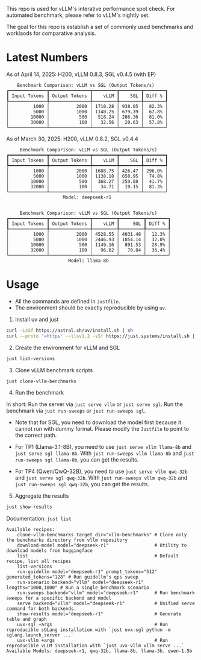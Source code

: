 This repo is used for vLLM's interative performance spot check.
For automated benchmark, please refer to vLLM's nightly set.

The goal for this repo is establish a set of commonly used benchmarks and worklaods for comparative analysis.

# Latest Numbers

As of April 14, 2025: H200, vLLM 0.8.3, SGL v0.4.5 (with EP)
```
    Benchmark Comparison: vLLM vs SGL (Output Tokens/s)
┏━━━━━━━━━━━━━━┳━━━━━━━━━━━━━━━┳━━━━━━━━━┳━━━━━━━━┳━━━━━━━━┓
┃ Input Tokens ┃ Output Tokens ┃    vLLM ┃    SGL ┃ Diff % ┃
┡━━━━━━━━━━━━━━╇━━━━━━━━━━━━━━━╇━━━━━━━━━╇━━━━━━━━╇━━━━━━━━┩
│         1000 │          2000 │ 1710.28 │ 938.05 │  82.3% │
│         5000 │          1000 │ 1140.25 │ 679.39 │  67.8% │
│        10000 │           500 │  518.24 │ 286.36 │  81.0% │
│        30000 │           100 │   32.56 │  20.63 │  57.8% │
└──────────────┴───────────────┴─────────┴────────┴────────┘
```

As of March 30, 2025: H200, vLLM 0.8.2, SGL v0.4.4
```
     Benchmark Comparison: vLLM vs SGL (Output Tokens/s)
┏━━━━━━━━━━━━━━┳━━━━━━━━━━━━━━━┳━━━━━━━━━┳━━━━━━━━┳━━━━━━━━┓
┃ Input Tokens ┃ Output Tokens ┃    vLLM ┃    SGL ┃ Diff % ┃
┡━━━━━━━━━━━━━━╇━━━━━━━━━━━━━━━╇━━━━━━━━━╇━━━━━━━━╇━━━━━━━━┩
│         1000 │          2000 │ 1688.75 │ 426.47 │ 296.0% │
│         5000 │          1000 │ 1138.18 │ 650.95 │  74.8% │
│        10000 │           500 │  368.27 │ 259.88 │  41.7% │
│        32000 │           100 │   34.71 │  19.15 │  81.3% │
└──────────────┴───────────────┴─────────┴────────┴────────┘
                     Model: deepseek-r1


     Benchmark Comparison: vLLM vs SGL (Output Tokens/s)
┏━━━━━━━━━━━━━━┳━━━━━━━━━━━━━━━┳━━━━━━━━━┳━━━━━━━━━┳━━━━━━━━┓
┃ Input Tokens ┃ Output Tokens ┃    vLLM ┃     SGL ┃ Diff % ┃
┡━━━━━━━━━━━━━━╇━━━━━━━━━━━━━━━╇━━━━━━━━━╇━━━━━━━━━╇━━━━━━━━┩
│         1000 │          2000 │ 4528.55 │ 4031.48 │  12.3% │
│         5000 │          1000 │ 2446.93 │ 1854.14 │  32.0% │
│        10000 │           500 │ 1149.16 │  891.53 │  28.9% │
│        32000 │           100 │   96.62 │   70.84 │  36.4% │
└──────────────┴───────────────┴─────────┴─────────┴────────┘
                       Model: llama-8b

```

# Usage
* All the commands are defined in `Justfile`.
* The environment should be exactly reproducible by using `uv`.

1. Install uv and just
```bash
curl -LsSf https://astral.sh/uv/install.sh | sh
curl --proto '=https' --tlsv1.2 -sSf https://just.systems/install.sh | bash -s -- --to /usr/local/bin
```

2. Create the environment for vLLM and SGL
```bash
just list-versions
```

3. Clone vLLM benchmark scripts
```bash
just clone-vllm-benchmarks
```

4. Run the benchmark

In short: Run the server via `just serve vllm` or `just serve sgl`. Run the benchmark via `just run-sweeps` or `just run-sweeps sgl`.

* Note that for SGL, you need to download the model first because it cannot run with dummy format.
  Please modify the `Justfile` to point to the correct path.

* For TP1 (Llama-3.1-8B), you need to use `just serve vllm llama-8b` and `just serve sgl llama-8b`. With `just run-sweeps vllm llama-8b` and `just run-sweeps sgl llama-8b`, you can get the results.

* For TP4 (Qwen/QwQ-32B), you need to use `just serve vllm qwq-32b` and `just serve sgl qwq-32b`. With `just run-sweeps vllm qwq-32b` and `just run-sweeps sgl qwq-32b`, you can get the results.

5. Aggregate the results
```bash
just show-results
```

Documentation: `just list`
```
Available recipes:
    clone-vllm-benchmarks target_dir="vllm-benchmarks" # Clone only the benchmarks directory from vllm repository
    download-model model="deepseek-r1"                 # Utility to download models from huggingface
    list                                               # Default recipe, list all recipes
    list-versions
    run-guidellm model="deepseek-r1" prompt_tokens="512" generated_tokens="128" # Run guidellm's qps sweep
    run-scenario backend="vllm" model="deepseek-r1" lengths="1000,1000" # Run a single benchmark scenario
    run-sweeps backend="vllm" model="deepseek-r1"      # Run benchmark sweeps for a specific backend and model
    serve backend="vllm" model="deepseek-r1"           # Unified serve command for both backends.
    show-results model="deepseek-r1"                   # Generate table and graph
    uvx-sgl +args                                      # Run reproducible sGLang installation with `just uvx-sgl python -m sglang.launch_server ...`
    uvx-vllm +args                                     # Run reproducible vLLM installation with `just uvx-vllm vllm serve ...`
Available Models: deepseek-r1, qwq-32b, llama-8b, llama-3b, qwen-1.5b
```